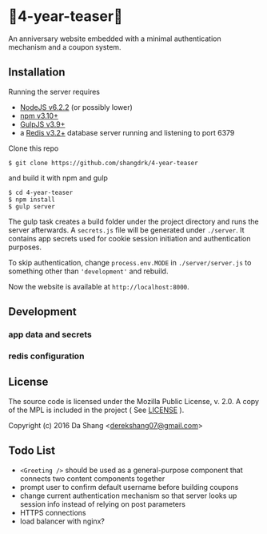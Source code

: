 🎉4-year-teaser🎉
=================

An anniversary website embedded with a minimal authentication mechanism and a coupon system.

## Installation

Running the server requires
- [NodeJS v6.2.2](https://nodejs.org/) (or possibly lower)
- [npm v3.10+](https://www.npmjs.com/)
- [GulpJS v3.9+](https://github.com/gulpjs/gulp)
- a [Redis v3.2+](https://github.com/antirez/redis) database server running and listening to port 6379

Clone this repo
```
$ git clone https://github.com/shangdrk/4-year-teaser
```

and build it with npm and gulp
```
$ cd 4-year-teaser
$ npm install
$ gulp server
```

The gulp task creates a build folder under the project directory and runs the server afterwards.
A `secrets.js` file will be generated under `./server`. It contains app secrets used for cookie session initiation and authentication purposes.

To skip authentication, change `process.env.MODE` in `./server/server.js` to something other than `'development'` and rebuild.

Now the website is available at `http://localhost:8000`.

## Development

### app data and secrets

### redis configuration

## License

The source code is licensed under the Mozilla Public License, v. 2.0. A copy of the MPL is included in the project ( See [LICENSE](./LICENSE) ).

Copyright (c) 2016 Da Shang \<derekshang07@gmail.com>

## Todo List
- `<Greeting />` should be used as a general-purpose component that connects two content components together
- prompt user to confirm default username before building coupons
- change current authentication mechanism so that server looks up session info instead of relying on post parameters
- HTTPS connections
- load balancer with nginx?

